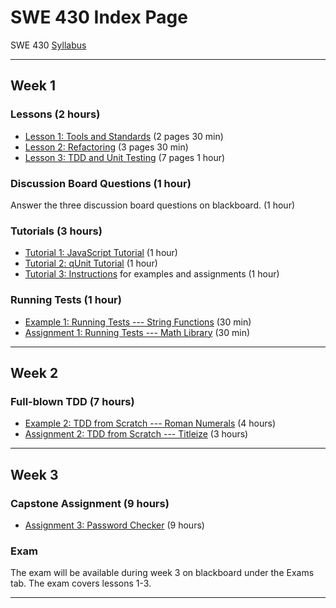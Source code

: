 SWE 430 Index Page
========================================================================


SWE 430 [Syllabus](syllabus.html)


- - - - - -
Week 1
------


### Lessons (2 hours) ###

- [Lesson 1:  Tools and Standards](lesson1.html)
  (2 pages 30 min)
- [Lesson 2:  Refactoring](lesson2.html)
  (3 pages 30 min)
- [Lesson 3:  TDD and Unit Testing](lesson3.html)
  (7 pages 1 hour)


### Discussion Board Questions (1 hour) ###

Answer the three discussion board questions on blackboard. (1 hour)


### Tutorials (3 hours) ###

- [Tutorial 1: JavaScript Tutorial](javascript-tutorial.html)
  (1 hour)
- [Tutorial 2: qUnit Tutorial](qunit-tutorial.html)
  (1 hour)
- [Tutorial 3: Instructions](instructions.html)
  for examples and assignments
  (1 hour)


### Running Tests (1 hour) ###

- [Example 1: Running Tests --- String Functions](example1.html)
  (30 min)
- [Assignment 1: Running Tests --- Math Library](assignment1.html)
  (30 min)


- - - - - -
Week 2
-----------


### Full-blown TDD (7 hours) ###

- [Example 2: TDD from Scratch --- Roman Numerals](example2.html)
  (4 hours)
- [Assignment 2: TDD from Scratch --- Titleize](assignment2.html)
  (3 hours)


- - - - - -
Week 3
---------


### Capstone Assignment (9 hours) ###

- [Assignment 3: Password Checker](assignment3.html)
   (9 hours)


### Exam ###

The exam will be available during week 3 on blackboard under 
the Exams tab.  The exam covers lessons 1-3.


- - - - - -
